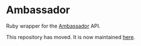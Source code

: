# Ambassador

Ruby wrapper for the [Ambassador](https://getambassador.com/) API.

This repository has moved. It is now maintained [here](https://github.com/GetAmbassador/mbsy).
